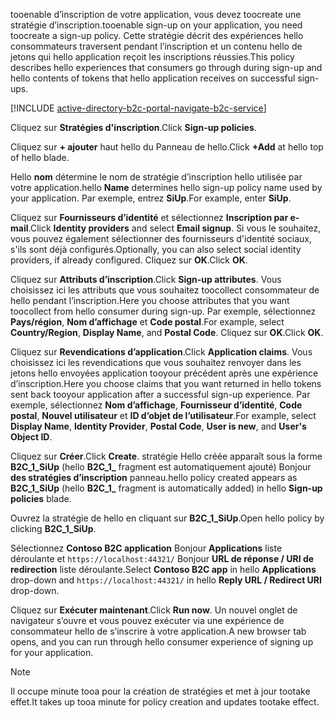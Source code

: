 <span data-ttu-id="52328-101">tooenable d’inscription de votre application, vous devez toocreate une stratégie d’inscription.</span><span class="sxs-lookup"><span data-stu-id="52328-101">tooenable sign-up on your application, you need toocreate a sign-up policy.</span></span> <span data-ttu-id="52328-102">Cette stratégie décrit des expériences hello consommateurs traversent pendant l’inscription et un contenu hello de jetons qui hello application reçoit les inscriptions réussies.</span><span class="sxs-lookup"><span data-stu-id="52328-102">This policy describes hello experiences that consumers go through during sign-up and hello contents of tokens that hello application receives on successful sign-ups.</span></span>

[!INCLUDE [active-directory-b2c-portal-navigate-b2c-service](active-directory-b2c-portal-navigate-b2c-service.md)]

<span data-ttu-id="52328-103">Cliquez sur **Stratégies d'inscription**.</span><span class="sxs-lookup"><span data-stu-id="52328-103">Click **Sign-up policies**.</span></span>

<span data-ttu-id="52328-104">Cliquez sur **+ ajouter** haut hello du Panneau de hello.</span><span class="sxs-lookup"><span data-stu-id="52328-104">Click **+Add** at hello top of hello blade.</span></span>

<span data-ttu-id="52328-105">Hello **nom** détermine le nom de stratégie d’inscription hello utilisée par votre application.</span><span class="sxs-lookup"><span data-stu-id="52328-105">hello **Name** determines hello sign-up policy name used by your application.</span></span> <span data-ttu-id="52328-106">Par exemple, entrez **SiUp**.</span><span class="sxs-lookup"><span data-stu-id="52328-106">For example, enter **SiUp**.</span></span>

<span data-ttu-id="52328-107">Cliquez sur **Fournisseurs d’identité** et sélectionnez **Inscription par e-mail**.</span><span class="sxs-lookup"><span data-stu-id="52328-107">Click **Identity providers** and select **Email signup**.</span></span> <span data-ttu-id="52328-108">Si vous le souhaitez, vous pouvez également sélectionner des fournisseurs d'identité sociaux, s'ils sont déjà configurés.</span><span class="sxs-lookup"><span data-stu-id="52328-108">Optionally, you can also select social identity providers, if already configured.</span></span> <span data-ttu-id="52328-109">Cliquez sur **OK**.</span><span class="sxs-lookup"><span data-stu-id="52328-109">Click **OK**.</span></span>

<span data-ttu-id="52328-110">Cliquez sur **Attributs d’inscription**.</span><span class="sxs-lookup"><span data-stu-id="52328-110">Click **Sign-up attributes**.</span></span> <span data-ttu-id="52328-111">Vous choisissez ici les attributs que vous souhaitez toocollect consommateur de hello pendant l’inscription.</span><span class="sxs-lookup"><span data-stu-id="52328-111">Here you choose attributes that you want toocollect from hello consumer during sign-up.</span></span> <span data-ttu-id="52328-112">Par exemple, sélectionnez **Pays/région**, **Nom d’affichage** et **Code postal**.</span><span class="sxs-lookup"><span data-stu-id="52328-112">For example, select **Country/Region**, **Display Name**, and **Postal Code**.</span></span> <span data-ttu-id="52328-113">Cliquez sur **OK**.</span><span class="sxs-lookup"><span data-stu-id="52328-113">Click **OK**.</span></span>

<span data-ttu-id="52328-114">Cliquez sur **Revendications d’application**.</span><span class="sxs-lookup"><span data-stu-id="52328-114">Click **Application claims**.</span></span> <span data-ttu-id="52328-115">Vous choisissez ici les revendications que vous souhaitez renvoyer dans les jetons hello envoyées application tooyour précédent après une expérience d’inscription.</span><span class="sxs-lookup"><span data-stu-id="52328-115">Here you choose claims that you want returned in hello tokens sent back tooyour application after a successful sign-up experience.</span></span> <span data-ttu-id="52328-116">Par exemple, sélectionnez **Nom d’affichage**, **Fournisseur d’identité**, **Code postal**, **Nouvel utilisateur** et **ID d’objet de l’utilisateur**.</span><span class="sxs-lookup"><span data-stu-id="52328-116">For example, select **Display Name**, **Identity Provider**, **Postal Code**, **User is new**, and **User's Object ID**.</span></span>

<span data-ttu-id="52328-117">Cliquez sur **Créer**.</span><span class="sxs-lookup"><span data-stu-id="52328-117">Click **Create**.</span></span> <span data-ttu-id="52328-118">stratégie Hello créée apparaît sous la forme **B2C_1_SiUp** (hello **B2C\_1\_**  fragment est automatiquement ajouté) Bonjour **des stratégies d’inscription** panneau.</span><span class="sxs-lookup"><span data-stu-id="52328-118">hello policy created appears as **B2C_1_SiUp** (hello **B2C\_1\_** fragment is automatically added) in hello **Sign-up policies** blade.</span></span>

<span data-ttu-id="52328-119">Ouvrez la stratégie de hello en cliquant sur **B2C_1_SiUp**.</span><span class="sxs-lookup"><span data-stu-id="52328-119">Open hello policy by clicking **B2C_1_SiUp**.</span></span>

<span data-ttu-id="52328-120">Sélectionnez **Contoso B2C application** Bonjour **Applications** liste déroulante et `https://localhost:44321/` Bonjour **URL de réponse / URI de redirection** liste déroulante.</span><span class="sxs-lookup"><span data-stu-id="52328-120">Select **Contoso B2C app** in hello **Applications** drop-down and `https://localhost:44321/` in hello **Reply URL / Redirect URI** drop-down.</span></span>

<span data-ttu-id="52328-121">Cliquez sur **Exécuter maintenant**.</span><span class="sxs-lookup"><span data-stu-id="52328-121">Click **Run now**.</span></span> <span data-ttu-id="52328-122">Un nouvel onglet de navigateur s’ouvre et vous pouvez exécuter via une expérience de consommateur hello de s’inscrire à votre application.</span><span class="sxs-lookup"><span data-stu-id="52328-122">A new browser tab opens, and you can run through hello consumer experience of signing up for your application.</span></span>

> [!NOTE]
> <span data-ttu-id="52328-123">Il occupe minute tooa pour la création de stratégies et met à jour tootake effet.</span><span class="sxs-lookup"><span data-stu-id="52328-123">It takes up tooa minute for policy creation and updates tootake effect.</span></span>
>